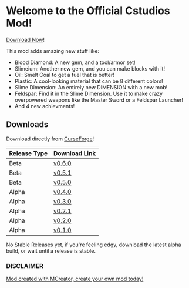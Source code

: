 # Welcome to the Official Cstudios Mod!

[Download Now](#downloads)!

This mod adds amazing new stuff like:

- Blood Diamond: A new gem, and a tool/armor set!
- Slimeium: Another new gem, and you can make blocks with it!
- Oil: Smelt Coal to get a fuel that is better!
- Plastic: A cool-looking material that can be 8 different colors!
- Slime Dimension: An entirely new DIMENSION with a new mob!
- Feldspar: Find it in the Slime Dimension. Use it to make crazy overpowered weapons like the Master Sword or a Feldspar Launcher!
- And 4 new achievments!

## Downloads

Download directly from [CurseForge](https://minecraft.curseforge.com/projects/cstudiosmod/files)!

Release Type | Download Link
----------|---------
Beta | [v0.6.0](https://github.com/TeamCstudios/CStudiosMod/releases/tag/0.6.0)
Beta | [v0.5.1](https://github.com/TeamCstudios/CStudiosMod/releases/tag/0.5.1)
Beta | [v0.5.0](https://github.com/TeamCstudios/CStudiosMod/releases/tag/0.5.0)
Alpha | [v0.4.0](https://github.com/TeamCstudios/CStudiosMod/releases/tag/0.4.0)
Alpha | [v0.3.0](https://github.com/TeamCstudios/CStudiosMod/releases/tag/0.3.0)
Alpha | [v0.2.1](https://github.com/TeamCstudios/CStudiosMod/releases/tag/0.2.1)
Alpha | [v0.2.0](https://github.com/TeamCstudios/CStudiosMod/releases/tag/0.2.0)
Alpha | [v0.1.0](https://github.com/TeamCstudios/CStudiosMod/releases/tag/0.1.0)

No Stable Releases yet, if you're feeling edgy, download the latest alpha build, or wait until a release is stable.

### DISCLAIMER
[Mod created with MCreator, create your own mod today!](https://mcreator.pylo.co/)
